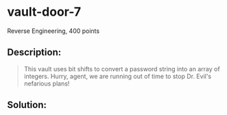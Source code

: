 # vault-door-7
Reverse Engineering, 400 points

## Description:
> This vault uses bit shifts to convert a password string into an array of integers. Hurry, agent, we are running out of time to stop Dr. Evil's nefarious plans!


## Solution: 



